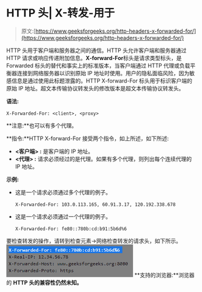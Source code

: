 # HTTP 头| X-转发-用于

> 原文:[https://www.geeksforgeeks.org/http-headers-x-forwarded-for/](https://www.geeksforgeeks.org/http-headers-x-forwarded-for/)

HTTP 头用于客户端和服务器之间的通信。HTTP 头允许客户端和服务器通过 HTTP 请求或响应传递附加信息。**X-forward-For**标头是请求类型标头，是 Forwarded 标头的替代和事实上的标准版本，当客户端通过 HTTP 代理或负载平衡器连接到网络服务器以识别原始 IP 地址时使用。用户的隐私面临风险，因为敏感信息是通过使用此标题泄露的。HTTP X-forward-For 标头用于标识客户端的原始 IP 地址。超文本传输协议转发头的修改版本是超文本传输协议转发头。

**语法:**

```
X-Forwarded-For: <client>, <proxy>
```

**注意:**也可以有多个代理。

**指令:**HTTP X-forward-For 接受两个指令，如上所述，如下所述:

*   **<客户端> :** 是客户端的 IP 地址。
*   **<代理> :** 请求必须经过的是代理。如果有多个代理，则列出每个连续代理的 IP 地址。

**示例:**

*   这是一个请求必须通过多个代理的例子。

    ```
    X-Forwarded-For: 103.0.113.165, 60.91.3.17, 120.192.338.678
    ```

*   这是一个请求必须通过一个代理的例子。

    ```
    X-Forwarded-For: fe80::780b:cd:b91:5b6d%6
    ```

要检查转发的操作，请转到检查元素->网络检查转发的请求头，如下所示。
![](img/e3d1793a592241003729b2e9a8a7d4d1.png)
**支持的浏览器:**浏览器的 **HTTP 头的兼容性仍然未知。**